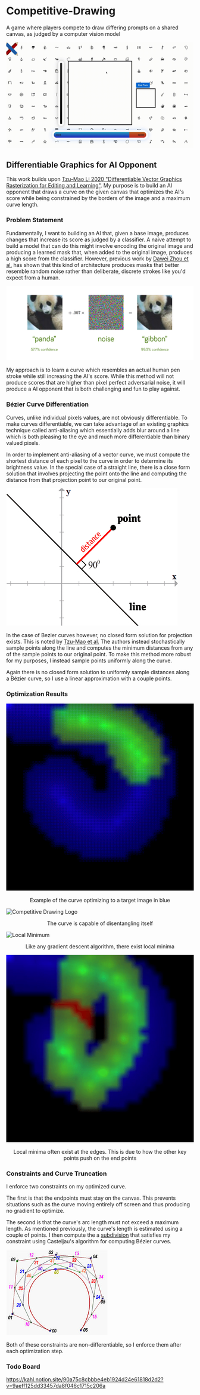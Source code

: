 # Competitive-Drawing
A game where players compete to draw differing prompts on a shared canvas, as judged by a computer vision model

<img src="repo_assets/clock_spider.gif" alt="Competitive Drawing Logo"/>


## Differentiable Graphics for AI Opponent ##
This work builds upon [Tzu-Mao Li 2020 "Differentiable Vector Graphics Rasterization for Editing and Learning"](https://people.csail.mit.edu/tzumao/diffvg/). My purpose is to build an AI opponent that draws a curve on the given canvas that optimizes the AI's score while being constrained by the borders of the image and a maximum curve length.

### Problem Statement ###
Fundamentally, I want to building an AI that, given a base image, produces changes that increase its score as judged by a classifier. A naive attempt to build a model that can do this might involve encoding the original image and producing a learned mask that, when added to the original image, produces a high score from the classifier. However, previous work by [Dawei Zhou et al.](https://arxiv.org/abs/2109.09901) has shown that this kind of architecture produces masks that better resemble random noise rather than deliberate, discrete strokes like you'd expect from a human.

<img src="./repo_assets/adversarial_noise.png" alt="Adversarial Noise" href="https://towardsdatascience.com/breaking-neural-networks-with-adversarial-attacks-f4290a9a45aa"/>  

My approach is to learn a curve which resembles an actual human pen stroke while still increasing the AI's score. While this method will not produce scores that are higher than pixel perfect adversarial noise, it will produce a AI opponent that is both challenging and fun to play against.

### Bézier Curve Differentiation ###
Curves, unlike individual pixels values, are not obviously differentiable. To make curves differentiable, we can take advantage of an existing graphics technique called anti-aliasing which essentially adds blur around a line which is both pleasing to the eye and much more differentiable than binary valued pixels.

In order to implement anti-aliasing of a vector curve, we must compute the shortest distance of each pixel to the curve in order to determine its brightness value. In the special case of a straight line, there is a close form solution that involves projecting the point onto the line and computing the distance from that projection point to our original point.

<img src="./repo_assets/distance_from_point_to_line.jpg" alt="Distance From Point to Line" href="https://www.chilimath.com/lessons/advanced-algebra/distance-between-point-and-line-formula/"/>

In the case of Bezier curves however, no closed form solution for projection exists. This is noted by [Tzu-Mao et al.](https://people.csail.mit.edu/tzumao/diffvg/) The authors instead stochastically sample points along the line and computes the minimum distances from any of the sample points to our original point. To make this method more robust for my purposes, I instead sample points uniformly along the curve.

Again there is no closed form solution to uniformly sample distances along a Bézier curve, so I use a linear approximation with a couple points.

### Optimization Results ###
<img src="./repo_assets/good_optimization_1.gif" alt="Good Optimization 1"/>
<p align = "center">Example of the curve optimizing to a target image in blue</p>

<img src="./repo_assets/good_optimization_2.gif" alt="Competitive Drawing Logo"/>
<p align = "center">The curve is capable of disentangling itself</p>

<img src="./repo_assets/local_minimum.gif" alt="Local Minimum"/>
<p align = "center">Like any gradient descent algorithm, there exist local minima</p>

<img src="./repo_assets/stuck_on_edge.gif" alt="Stuck on Edge"/>
<p align = "center">Local minima often exist at the edges. This is due to how the other key points push on the end points</p>

### Constraints and Curve Truncation ###
I enforce two constraints on my optimized curve.

The first is that the endpoints must stay on the canvas. This prevents situations such as the curve moving entirely off screen and thus producing no gradient to optimize.

The second is that the curve's arc length must not exceed a maximum length. As mentioned previously, the curve's length is estimated using a couple of points. I then compute the a [subdivision](https://pages.mtu.edu/~shene/COURSES/cs3621/NOTES/spline/Bezier/bezier-sub.html) that satisfies my constraint using Casteljau's algorithm for computing Bézier curves.

<img src="./repo_assets/bezier_curve_subdivision.jpg" alt="Bezier Curve Subdivision" href="https://pages.mtu.edu/~shene/COURSES/cs3621/NOTES/spline/Bezier/bezier-sub.html"/>

Both of these constraints are non-differentiable, so I enforce them after each optimization step.

### Todo Board ###
https://kahl.notion.site/90a75c8cbbbe4eb1924d24e61818d2d2?v=9aeff125dd33457da8f046c1715c206a
